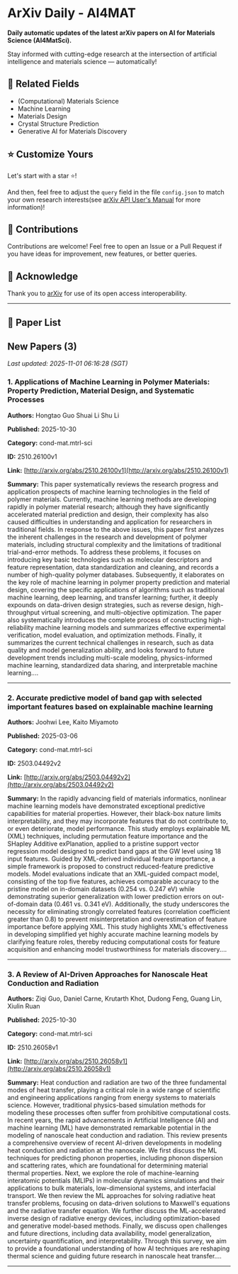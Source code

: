 # ArXiv Daily - AI4MAT

**Daily automatic updates of the latest arXiv papers on AI for Materials Science (AI4MatSci).** 

Stay informed with cutting-edge research at the intersection of artificial intelligence and materials science — automatically!

## :bookmark: Related Fields

- (Computational) Materials Science
- Machine Learning
- Materials Design
- Crystal Structure Prediction
- Generative AI for Materials Discovery

## :star: Customize Yours

Let's start with a star :star:!

And then, feel free to adjust the `query` field in the file `config.json` to match your own research interests(see [arXiv API User's Manual](https://info.arxiv.org/help/api/user-manual.html#51-details-of-query-construction) for more information)!

## :handshake: Contributions

Contributions are welcome!
 Feel free to open an Issue or a Pull Request if you have ideas for improvement, new features, or better queries.

## :blue_heart: ​Acknowledge

Thank you to [arXiv](https://arxiv.org/) for use of its open access interoperability.

---

## :scroll: Paper List


<!-- ARXIV_PAPERS_START -->

## New Papers (3)

*Last updated: 2025-11-01 06:16:28 (SGT)*

### 1. Applications of Machine Learning in Polymer Materials: Property Prediction, Material Design, and Systematic Processes

**Authors:** Hongtao Guo Shuai Li Shu Li

**Published:** 2025-10-30

**Category:** cond-mat.mtrl-sci

**ID:** 2510.26100v1

**Link:** [http://arxiv.org/abs/2510.26100v1](http://arxiv.org/abs/2510.26100v1)

**Summary:** This paper systematically reviews the research progress and application
prospects of machine learning technologies in the field of polymer materials.
Currently, machine learning methods are developing rapidly in polymer material
research; although they have significantly accelerated material prediction and
design, their complexity has also caused difficulties in understanding and
application for researchers in traditional fields. In response to the above
issues, this paper first analyzes the inherent challenges in the research and
development of polymer materials, including structural complexity and the
limitations of traditional trial-and-error methods. To address these problems,
it focuses on introducing key basic technologies such as molecular descriptors
and feature representation, data standardization and cleaning, and records a
number of high-quality polymer databases. Subsequently, it elaborates on the
key role of machine learning in polymer property prediction and material
design, covering the specific applications of algorithms such as traditional
machine learning, deep learning, and transfer learning; further, it deeply
expounds on data-driven design strategies, such as reverse design,
high-throughput virtual screening, and multi-objective optimization. The paper
also systematically introduces the complete process of constructing
high-reliability machine learning models and summarizes effective experimental
verification, model evaluation, and optimization methods. Finally, it
summarizes the current technical challenges in research, such as data quality
and model generalization ability, and looks forward to future development
trends including multi-scale modeling, physics-informed machine learning,
standardized data sharing, and interpretable machine learning....

---

### 2. Accurate predictive model of band gap with selected important features based on explainable machine learning

**Authors:** Joohwi Lee, Kaito Miyamoto

**Published:** 2025-03-06

**Category:** cond-mat.mtrl-sci

**ID:** 2503.04492v2

**Link:** [http://arxiv.org/abs/2503.04492v2](http://arxiv.org/abs/2503.04492v2)

**Summary:** In the rapidly advancing field of materials informatics, nonlinear machine
learning models have demonstrated exceptional predictive capabilities for
material properties. However, their black-box nature limits interpretability,
and they may incorporate features that do not contribute to, or even
deteriorate, model performance. This study employs explainable ML (XML)
techniques, including permutation feature importance and the SHapley Additive
exPlanation, applied to a pristine support vector regression model designed to
predict band gaps at the GW level using 18 input features. Guided by
XML-derived individual feature importance, a simple framework is proposed to
construct reduced-feature predictive models. Model evaluations indicate that an
XML-guided compact model, consisting of the top five features, achieves
comparable accuracy to the pristine model on in-domain datasets (0.254 vs.
0.247 eV) while demonstrating superior generalization with lower prediction
errors on out-of-domain data (0.461 vs. 0.341 eV). Additionally, the study
underscores the necessity for eliminating strongly correlated features
(correlation coefficient greater than 0.8) to prevent misinterpretation and
overestimation of feature importance before applying XML. This study highlights
XML's effectiveness in developing simplified yet highly accurate machine
learning models by clarifying feature roles, thereby reducing computational
costs for feature acquisition and enhancing model trustworthiness for materials
discovery....

---

### 3. A Review of AI-Driven Approaches for Nanoscale Heat Conduction and Radiation

**Authors:** Ziqi Guo, Daniel Carne, Krutarth Khot, Dudong Feng, Guang Lin, Xiulin Ruan

**Published:** 2025-10-30

**Category:** cond-mat.mtrl-sci

**ID:** 2510.26058v1

**Link:** [http://arxiv.org/abs/2510.26058v1](http://arxiv.org/abs/2510.26058v1)

**Summary:** Heat conduction and radiation are two of the three fundamental modes of heat
transfer, playing a critical role in a wide range of scientific and engineering
applications ranging from energy systems to materials science. However,
traditional physics-based simulation methods for modeling these processes often
suffer from prohibitive computational costs. In recent years, the rapid
advancements in Artificial Intelligence (AI) and machine learning (ML) have
demonstrated remarkable potential in the modeling of nanoscale heat conduction
and radiation. This review presents a comprehensive overview of recent
AI-driven developments in modeling heat conduction and radiation at the
nanoscale. We first discuss the ML techniques for predicting phonon properties,
including phonon dispersion and scattering rates, which are foundational for
determining material thermal properties. Next, we explore the role of
machine-learning interatomic potentials (MLIPs) in molecular dynamics
simulations and their applications to bulk materials, low-dimensional systems,
and interfacial transport. We then review the ML approaches for solving
radiative heat transfer problems, focusing on data-driven solutions to
Maxwell's equations and the radiative transfer equation. We further discuss the
ML-accelerated inverse design of radiative energy devices, including
optimization-based and generative model-based methods. Finally, we discuss open
challenges and future directions, including data availability, model
generalization, uncertainty quantification, and interpretability. Through this
survey, we aim to provide a foundational understanding of how AI techniques are
reshaping thermal science and guiding future research in nanoscale heat
transfer....

---


<!-- ARXIV_PAPERS_END -->